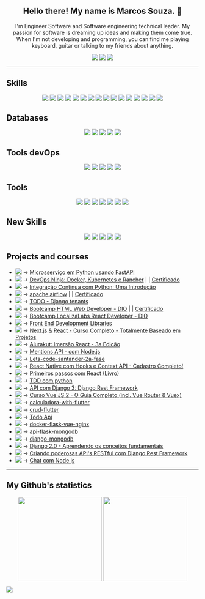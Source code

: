 <h2 align="center">Hello there! My name is Marcos Souza. 👋</h2>
<p align="center">I'm Engineer Software and Software engineering technical leader. My passion for software is dreaming up ideas and making them come true.
When I'm not developing and programming, you can find me playing keyboard, guitar or talking to my friends about anything.
</p>

<p align="center">
<a href="https://www.linkedin.com/in/marcossouzadev/"><img src="https://img.shields.io/badge/linkedin-%230077B5.svg?&style=for-the-badge&logo=linkedin&logoColor=white"></a>
  <a href="https://gitlab.com/marcossouza"><img src="https://img.shields.io/badge/GitLab-330F63?style=for-the-badge&logo=gitlab&logoColor=white" /></a>
  <a href="https://bitbucket.org/marcossouz/"><img src="https://img.shields.io/badge/Bitbucket-330F63?style=for-the-badge&logo=bitbucket&logoColor=white" /></a>
</p>

<hr>
<h2>Skills</h2>
<p align="center">
<img src="https://img.shields.io/badge/python%20-%2314354C.svg?&style=for-the-badge&logo=python&logoColor=white" />
<img src="https://img.shields.io/badge/Django-092E20?style=for-the-badge&logo=django&logoColor=green" />
<img src="https://img.shields.io/badge/DJANGO-REST-ff1709?style=for-the-badge&logo=django&logoColor=white&color=ff1709&labelColor=gray" />
<img src="https://img.shields.io/badge/Apache%20Airflow-017CEE?style=for-the-badge&logo=Apache%20Airflow&logoColor=white" />
<img src="https://img.shields.io/badge/Docker-2CA5E0?style=for-the-badge&logo=docker&logoColor=white"/>
<img src="https://img.shields.io/badge/Nginx-009639?style=for-the-badge&logo=nginx&logoColor=white" />
<img src="https://img.shields.io/badge/Vue.js-35495E?style=for-the-badge&logo=vuedotjs&logoColor=4FC08D" />
<img src="https://img.shields.io/badge/javascript%20-%23323330.svg?&style=for-the-badge&logo=javascript&logoColor=%23F7DF1E" />
<img src="https://img.shields.io/badge/Flask-000000?style=for-the-badge&logo=flask&logoColor=white" />
<img src="https://img.shields.io/badge/html5%20-%23E34F26.svg?&style=for-the-badge&logo=html5&logoColor=white" />
<img src="https://img.shields.io/badge/css3%20-%231572B6.svg?&style=for-the-badge&logo=css3&logoColor=white" />
<img src="https://img.shields.io/badge/Bootstrap-563D7C?style=for-the-badge&logo=bootstrap&logoColor=white" />
<img src="https://img.shields.io/badge/git%20-%23F05033.svg?&style=for-the-badge&logo=git&logoColor=white" />
<img src="https://img.shields.io/badge/github%20-%23121011.svg?&style=for-the-badge&logo=github&logoColor=white" />
<img src="https://img.shields.io/badge/rancher-%230075A8.svg?style=for-the-badge&logo=rancher&logoColor=white" />
<img src="https://img.shields.io/badge/gunicorn-%298729.svg?style=for-the-badge&logo=gunicorn&logoColor=white"/>
</p>

<h2>Databases</h2>
<p align="center">
<img src="https://img.shields.io/badge/PostgreSQL-316192?style=for-the-badge&logo=postgresql&logoColor=white"/>
<img src="https://img.shields.io/badge/Elastic_Search-005571?style=for-the-badge&logo=elasticsearch&logoColor=white"/>
<img src="https://img.shields.io/badge/rabbitmq-%23FF6600.svg?&style=for-the-badge&logo=rabbitmq&logoColor=white"/>
<img src="https://img.shields.io/badge/MongoDB-%234ea94b.svg?style=for-the-badge&logo=mongodb&logoColor=white"/>
<img src="https://img.shields.io/badge/redis-%23DD0031.svg?style=for-the-badge&logo=redis&logoColor=white"/>
</p>

<h2>Tools devOps</h2>
<p align="center">
<img src="https://img.shields.io/badge/Digital_Ocean-0080FF?style=for-the-badge&logo=DigitalOcean&logoColor=white" />
<img src="https://img.shields.io/badge/Oracle-F80000?style=for-the-badge&logo=oracle&logoColor=white"/>
<img src="https://img.shields.io/badge/vercel-%23000000.svg?style=for-the-badge&logo=vercel&logoColor=white"/>
<img src="https://img.shields.io/badge/circleci-343434?style=for-the-badge&logo=circleci&logoColor=white" />
<img src="https://img.shields.io/badge/gitlab%20ci-%23181717.svg?style=for-the-badge&logo=gitlab&logoColor=white"/>  
</p>

<h2>Tools</h2>
<p align="center">
<img src="https://img.shields.io/badge/jira-%230A0FFF.svg?style=for-the-badge&logo=jira&logoColor=white" />
<img src="https://img.shields.io/badge/pycharm-143?style=for-the-badge&logo=pycharm&logoColor=black&color=black&labelColor=green" />
<img src="https://img.shields.io/badge/Visual_Studio_Code-0078D4?style=for-the-badge&logo=visual%20studio%20code&logoColor=white" />
<img src="https://img.shields.io/badge/sublime_text-%23575757.svg?&style=for-the-badge&logo=sublime-text&logoColor=important" />
<img src="https://img.shields.io/badge/Postman-FF6C37?style=for-the-badge&logo=Postman&logoColor=white" />
<img src="https://img.shields.io/badge/Insomnia-5849be?style=for-the-badge&logo=Insomnia&logoColor=white"/>
<img src="https://img.shields.io/badge/-Swagger-%23Clojure?style=for-the-badge&logo=swagger&logoColor=white"/>
</p>

<h2>New Skills</h2>
<p align="center">
<img src="https://img.shields.io/badge/FastAPI-005571?style=for-the-badge&logo=fastapi"/>
<img src="https://img.shields.io/badge/kubernetes-%23326ce5.svg?style=for-the-badge&logo=kubernetes&logoColor=white"/>
<img src="https://img.shields.io/badge/React-20232A?style=for-the-badge&logo=react&logoColor=61DAFB"/>
<img src="https://img.shields.io/badge/next.js-000000?style=for-the-badge&logo=nextdotjs&logoColor=white"/>
<img src="https://img.shields.io/badge/React_Native-20232A?style=for-the-badge&logo=react&logoColor=61DAFB"/>
</p>

<h2>Projects and courses</h2>
<p align="center">

- <img src="https://progress-bar.dev/100?title=Apr-2022" /> -> <a href="https://github.com/marcossouz/microservices-fastapi">Microsserviço em Python usando FastAPI</a>
- <img src="https://progress-bar.dev/100?title=Apr-2022" /> -> <a href="https://github.com/marcossouz/docker-kubernetes-rancher">DevOps Ninja: Docker, Kubernetes e Rancher</a> | | <a href="https://www.udemy.com/certificate/UC-c49b3724-e592-44ee-97db-26183fece69d/"> Certificado </a>
- <img src="https://progress-bar.dev/100?title=Apr-2022" /> -> <a href="https://github.com/marcossouz/python-continuous-integration-basic">Integração Contínua com Python: Uma Introdução</a>
- <img src="https://progress-bar.dev/100?title=Apr-2022" /> -> <a href="https://github.com/marcossouz/apache-airflow-basic">apache airflow</a> | | <a href="https://www.udemy.com/certificate/UC-911a1370-5c85-4fc3-a895-97ac3046fb2d/"> Certificado </a>
- <img src="https://progress-bar.dev/100?title=Jan-2022" /> -> <a href="https://github.com/marcossouz/todo-django-tenants">TODO - Django tenants</a>
- <img src="https://progress-bar.dev/100?title=Aug-2021" /> -> <a href="https://github.com/marcossouz/HTML-Web-Developer">Bootcamp HTML Web Developer - DIO</a> | | <a href="https://certificates.digitalinnovation.one/1F13E3CB"> Certificado </a>
- <img src="https://progress-bar.dev/35?title=Aug-2021" /> -> <a href="https://github.com/marcossouz/bootcamp-localizalabs-react-developer">Bootcamp LocalizaLabs React Developer - DIO</a>
- <img src="https://progress-bar.dev/7?title=Aug-2021" /> -> <a href="https://github.com/marcossouz/freecodecamp-frontend-development-libraries">Front End Development Libraries</a>
- <img src="https://progress-bar.dev/47?title=Aug-2021" /> -> <a href="https://github.com/marcossouz/Next.js-React-cod3r">Next.js & React - Curso Completo - Totalmente Baseado em Projetos</a>
- <img src="https://progress-bar.dev/100?title=jul-2021" /> -> <a href="https://github.com/marcossouz/imersao-react-3a-edicao">Alurakut: Imersão React - 3a Edicão</a>
- <img src="https://progress-bar.dev/100?title=jul-2021" /> -> <a href="https://github.com/marcossouz/mentions-api">Mentions API - com Node.js</a>
- <img src="https://progress-bar.dev/100?title=Jul-2021" /> -> <a href="https://github.com/marcossouz/lets-code-santander-2a-fase">Lets-code-santander-2a-fase </a>
- <img src="https://progress-bar.dev/20?title=Jul-2021" /> -> <a href="https://github.com/marcossouz/react-native-com-hooks-e-context-API">React Native com Hooks e Context API - Cadastro Completo!</a>
- <img src="https://progress-bar.dev/38?title=Jul-2021" /> -> <a href="https://github.com/marcossouz/reactbook">Primeiros passos com React (Livro) </a>
- <img src="https://progress-bar.dev/23?title=Jul-2021" /> -> <a href="https://github.com/marcossouz/Django-TDD">TDD com python </a>
- <img src="https://progress-bar.dev/100?title=Jun-2021" /> -> <a href="https://github.com/marcossouz/escola-api">API com Django 3: Django Rest Framework</a>
- <img src="https://progress-bar.dev/53?title=May-2021" /> -> <a href="https://github.com/marcossouz/vueJS2">Curso Vue JS 2 - O Guia Completo (incl. Vue Router & Vuex) </a>
- <img src="https://progress-bar.dev/100?title=Mar-2021" /> -> <a href="https://github.com/marcossouz/calculadora-with-flutter">calculadora-with-flutter</a>
- <img src="https://progress-bar.dev/100?title=Mar-2021" /> -> <a href="https://github.com/marcossouz/crud-flutter">crud-flutter</a>
- <img src="https://progress-bar.dev/100?title=Dec-2020" /> -> <a href="https://github.com/marcossouz/todo-api">Todo Api</a>
- <img src="https://progress-bar.dev/100?title=Oct-2020" /> -> <a href="https://github.com/marcossouz/docker-flask-vue-nginx">docker-flask-vue-nginx</a>
- <img src="https://progress-bar.dev/100?title=Oct-2020" /> -> <a href="https://github.com/marcossouz/api-flask-mongodb">api-flask-mongodb</a>
- <img src="https://progress-bar.dev/100?title=Sep-2020" /> -> <a href="https://github.com/marcossouz/django-mongodb">django-mongodb</a>
- <img src="https://progress-bar.dev/100?title=Jul-2019" /> -> <a href="https://github.com/marcossouz/fundamentos_django2.0">Django 2.0 - Aprendendo os conceitos fundamentais</a>
- <img src="https://progress-bar.dev/100?title=Aug-2019" /> -> <a href="https://github.com/marcossouz/django-rest-framework">Criando poderosas API's RESTful com Django Rest Framework</a>
- <img src="https://progress-bar.dev/100?title=Nov-2018" /> -> <a href="https://github.com/marcossouz/chat-node">Chat com Node.js</a>
</p>

<hr>

## My Github's statistics

<p align=center>
<img height=220 align=center src="https://github-readme-stats.vercel.app/api?username=marcossouz&show_icons=true&theme=dark" />
<img height=220 align="center" src="https://github-readme-stats.vercel.app/api/top-langs/?username=marcossouz&bg_color=20232a&title_color=61dafb&icon_color=a960ff&text_color=ffffff" />
  </a>
</p>

<img src="https://activity-graph.herokuapp.com/graph?username=marcossouz&theme=xcode" />
